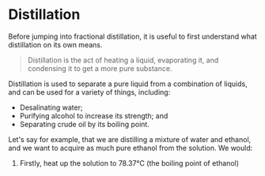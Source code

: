 # Distillation
Before jumping into fractional distillation, it is useful to first understand what distillation on its own means.

> Distillation is the act of heating a liquid, evaporating it, and condensing it to get a more pure substance.

Distillation is used to separate a pure liquid from a combination of liquids, and can be used for a variety of things, including:
- Desalinating water;
- Purifying alcohol to increase its strength; and 
- Separating crude oil by its boiling point.

Let's say for example, that we are distilling a mixture of water and ethanol, and we want to acquire as much pure ethanol from the solution. We would:
1. Firstly, heat up the solution to 78.37°C (the boiling point of ethanol)